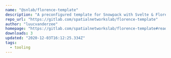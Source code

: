 ```yaml
---
name: "@snlab/florence-template"
description: "A preconfigured template for Snowpack with Svelte & Florence"
repo_url: "https://gitlab.com/spatialnetworkslab/florence-template"
author: "luucvanderzee"
homepage: "https://gitlab.com/spatialnetworkslab/florence-template#readme"
downloads: 3
updated: "2020-12-03T16:12:25.334Z"
tags: 
  - tooling
---
```

